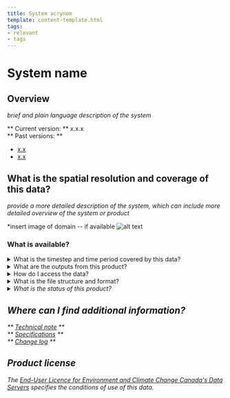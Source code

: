 ```yaml
---
title: System acrynom 
template: content-template.html
tags: 
- relevant
- tags
---
```


# **System name** 

## **Overview**

<p>

*brief and plain language description of the system*

</p>

** Current version: ** x.x.x
<br>
** Past versions: **

* [x.x](./previous_versions/old_version.md)
* [x.x](./previous_versions/old_version.md)


## **What is the spatial resolution and coverage of this data?**

<p>

*provide a more detailed description of the system, which can include more detailed overview of the system or product*

</p>

*insert image of domain -- if available 
![alt text](domain-images/domain.png)

### **What is available?**

<details>
<summary>What is the timestep and time period covered by this data? </summary>
<br>
<p> describe temporal resolution here </p>
</details>


<details>
<br>
<summary>What are the outputs from this product? </summary>
<ul>
<li> List items like this </li>
<li> add <code> boxed words</code> like this 
</ul>
<h5>Outputs currently available via NetCDF</h5>
<div class="table-wrapper">
	<table>
		<thead>
			<tr>
				<th>Variable </th>
				<th>Variable long name</th>
				<th>Unit </th>
				<th>Level </th>
				<th>Frequency (analysis/forecast) </th>
			</tr>
		</thead>
		<tbody>
			<tr>
				<td>-</td>
				<td>-</td>
				<td>-</td>
				<td>-</td>
				<td>-</td>
			</tr>
	</table>
</div>
</details>

<details>
<summary>How do I access the data? </summary>
<br>
<p> <i> Currently system_name data is only available through ECCC's internal Science Network.</i> </p>
</details>

<details>
<summary>What is the file structure and format?</summary>
<br>
<i> Currently system_name data is available in NetCDF file format, click   <a href = "../../../data_access/file_formats/file_formats">  here  </a>  information on file formats <i>
<ul>
<li> List items like this </li>
<li> add <code> boxed words</code> like this 
</ul>
<br>
<br>
</details>

<details>
<summary> What is the status of this product? </summary>
<br>
<b>Current Status</b>: Experimental
<br>
<p> click  <a href = "../../../additional_information/Operational-statuses/operational-status">  here  </a>  for descriptions of various operational statuses </p>
</details>

## **Where can I find additional information?**

** [Technical note](documentation/documentation-name) **
<br>
** [Specifications](./) **
<br> 
** [Change log](./path/to/doc) **

## **Product license**

The [End-User Licence for Environment and Climate Change Canada's Data Servers](../../license/license.md) specifies the conditions of use of this data.

 